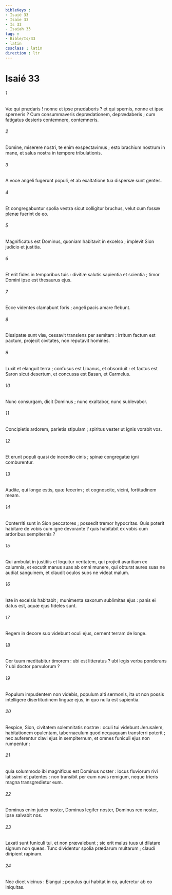 ```yaml
---
bibleKeys : 
- Isaié 33
- Isaïe 33
- Is 33
- Isaiah 33
tags : 
- Bible/Is/33
- latin
cssclass : latin
direction : ltr
---
```


# Isaié 33

###### 1
Væ qui prædaris ! nonne et ipse prædaberis ? et qui spernis, nonne et ipse sperneris ? Cum consummaveris deprædationem, deprædaberis ; cum fatigatus desieris contemnere, contemneris.
###### 2
Domine, miserere nostri, te enim exspectavimus ; esto brachium nostrum in mane, et salus nostra in tempore tribulationis.
###### 3
A voce angeli fugerunt populi, et ab exaltatione tua dispersæ sunt gentes.
###### 4
Et congregabuntur spolia vestra sicut colligitur bruchus, velut cum fossæ plenæ fuerint de eo.
###### 5
Magnificatus est Dominus, quoniam habitavit in excelso ; implevit Sion judicio et justitia.
###### 6
Et erit fides in temporibus tuis : divitiæ salutis sapientia et scientia ; timor Domini ipse est thesaurus ejus.
###### 7
Ecce videntes clamabunt foris ; angeli pacis amare flebunt.
###### 8
Dissipatæ sunt viæ, cessavit transiens per semitam : irritum factum est pactum, projecit civitates, non reputavit homines.
###### 9
Luxit et elanguit terra ; confusus est Libanus, et obsorduit : et factus est Saron sicut desertum, et concussa est Basan, et Carmelus.
###### 10
Nunc consurgam, dicit Dominus ; nunc exaltabor, nunc sublevabor.
###### 11
Concipietis ardorem, parietis stipulam ; spiritus vester ut ignis vorabit vos.
###### 12
Et erunt populi quasi de incendio cinis ; spinæ congregatæ igni comburentur.
###### 13
Audite, qui longe estis, quæ fecerim ; et cognoscite, vicini, fortitudinem meam.
###### 14
Conterriti sunt in Sion peccatores ; possedit tremor hypocritas. Quis poterit habitare de vobis cum igne devorante ? quis habitabit ex vobis cum ardoribus sempiternis ?
###### 15
Qui ambulat in justitiis et loquitur veritatem, qui projicit avaritiam ex calumnia, et excutit manus suas ab omni munere, qui obturat aures suas ne audiat sanguinem, et claudit oculos suos ne videat malum.
###### 16
Iste in excelsis habitabit ; munimenta saxorum sublimitas ejus : panis ei datus est, aquæ ejus fideles sunt.
###### 17
Regem in decore suo videbunt oculi ejus, cernent terram de longe.
###### 18
Cor tuum meditabitur timorem : ubi est litteratus ? ubi legis verba ponderans ? ubi doctor parvulorum ?
###### 19
Populum impudentem non videbis, populum alti sermonis, ita ut non possis intelligere disertitudinem linguæ ejus, in quo nulla est sapientia.
###### 20
Respice, Sion, civitatem solemnitatis nostræ : oculi tui videbunt Jerusalem, habitationem opulentam, tabernaculum quod nequaquam transferri poterit ; nec auferentur clavi ejus in sempiternum, et omnes funiculi ejus non rumpentur :
###### 21
quia solummodo ibi magnificus est Dominus noster : locus fluviorum rivi latissimi et patentes : non transibit per eum navis remigum, neque trieris magna transgredietur eum.
###### 22
Dominus enim judex noster, Dominus legifer noster, Dominus rex noster, ipse salvabit nos.
###### 23
Laxati sunt funiculi tui, et non prævalebunt ; sic erit malus tuus ut dilatare signum non queas. Tunc dividentur spolia prædarum multarum ; claudi diripient rapinam.
###### 24
Nec dicet vicinus : Elangui ; populus qui habitat in ea, auferetur ab eo iniquitas.
